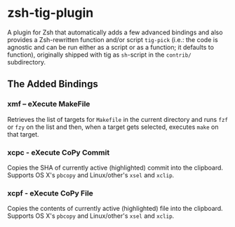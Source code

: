 # zsh-tig-plugin

A plugin for Zsh that automatically adds a few advanced bindings and also
provides a Zsh-rewritten function and/or script `tig-pick` (i.e.: the code is
agnostic and can be run either as a script or as a function; it defaults to
function), originally shipped with tig as `sh`-script in the `contrib/`
subdirectory.

## The Added Bindings

### xmf – eXecute MakeFile

Retrieves the list of targets for `Makefile` in the current directory and runs
`fzf` or `fzy` on the list and then, when a target gets selected, executes
`make` on that target.

### xcpc - eXecute CoPy Commit

Copies the SHA of currently active (highlighted) commit into the clipboard.
Supports OS X's `pbcopy` and Linux/other's `xsel` and `xclip`.

### xcpf - eXecute CoPy File

Copies the contents of currently active (highlighted) file into the clipboard.
Supports OS X's `pbcopy` and Linux/other's `xsel` and `xclip`.

<!-- vim:set ft=markdown tw=80 fo+=a1n autoindent: -->
